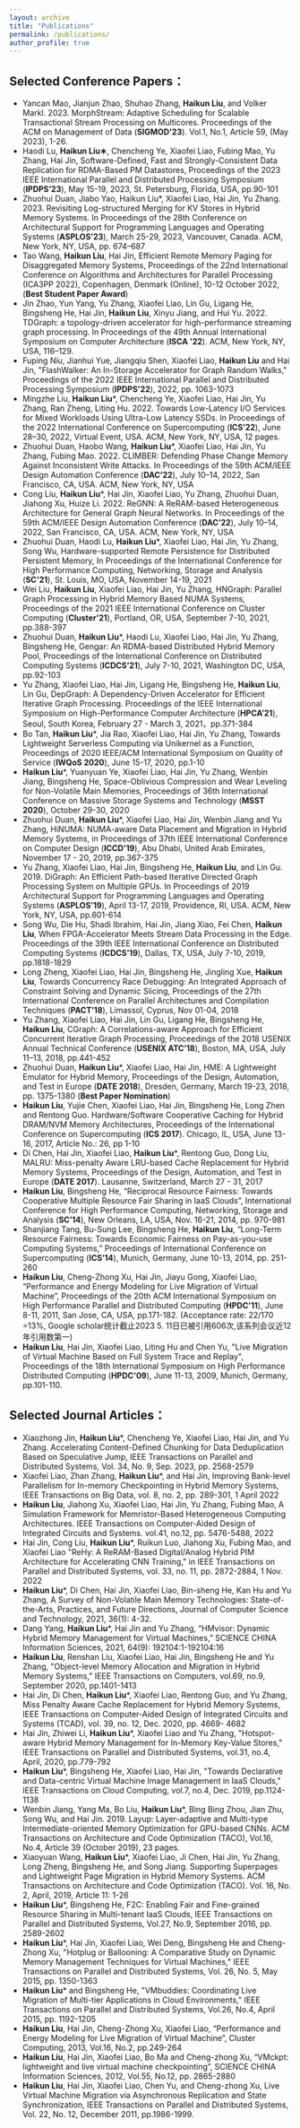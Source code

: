 ```yaml
---
layout: archive
title: "Publications"
permalink: /publications/
author_profile: true
---
```


Selected Conference Papers：
---
* Yancan Mao, Jianjun Zhao, Shuhao Zhang, **Haikun Liu**, and Volker Markl. 2023. MorphStream: Adaptive Scheduling for Scalable Transactional Stream Processing on Multicores. Proceedings of the ACM on Management of Data (**SIGMOD'23**). Vol.1, No.1, Article 59, (May 2023), 1-26.
*	Haodi Lu, **Haikun Liu∗**, Chencheng Ye, Xiaofei Liao, Fubing Mao, Yu Zhang, Hai Jin, Software-Defined, Fast and Strongly-Consistent Data Replication for RDMA-Based PM Datastores, Proceedings of the 2023 IEEE International Parallel and Distributed Processing Symposium (**IPDPS’23**), May 15-19, 2023, St. Petersburg, Florida, USA, pp.90-101  
* Zhuohui Duan, Jiabo Yao, Haikun Liu*, Xiaofei Liao, Hai Jin, Yu Zhang. 2023. Revisiting Log-structured Merging for KV Stores in Hybrid Memory Systems. In Proceedings of the 28th Conference on Architectural Support for Programming Languages and Operating Systems (**ASPLOS’23**), March 25-29, 2023, Vancouver, Canada. ACM, New York, NY, USA, pp. 674–687  
* Tao Wang, **Haikun Liu**, Hai Jin, Efficient Remote Memory Paging for Disaggregated Memory Systems, Proceedings of the 22nd International Conference on Algorithms and Architectures for Parallel Processing (ICA3PP 2022), Copenhagen, Denmark (Online), 10-12 October 2022, (**Best Student Paper Award**)  
* Jin Zhao, Yun Yang, Yu Zhang, Xiaofei Liao, Lin Gu, Ligang He, Bingsheng He, Hai Jin, **Haikun Liu**, Xinyu Jiang, and Hui Yu. 2022. TDGraph: a topology-driven accelerator for high-performance streaming graph processing. In Proceedings of the 49th Annual International Symposium on Computer Architecture (**ISCA '22**). ACM, New York, NY, USA, 116–129.  
* Fuping Niu, Jianhui Yue, Jiangqiu Shen, Xiaofei Liao, **Haikun Liu** and Hai Jin, "FlashWalker: An In-Storage Accelerator for Graph Random Walks," Proceedings of the 2022 IEEE International Parallel and Distributed Processing Symposium (**IPDPS'22**), 2022, pp. 1063-1073  
* Mingzhe Liu, **Haikun Liu***, Chencheng Ye, Xiaofei Liao, Hai Jin, Yu Zhang, Ran Zheng, Liting Hu. 2022. Towards Low-Latency I/O Services for Mixed Workloads Using Ultra-Low Latency SSDs. In Proceedings of the 2022 International Conference on Supercomputing (**ICS’22**), June 28–30, 2022, Virtual Event, USA. ACM, New York, NY, USA, 12 pages.  
* Zhuohui Duan, Haobo Wang, **Haikun Liu***, Xiaofei Liao, Hai Jin, Yu Zhang, Fubing Mao. 2022. CLIMBER: Defending Phase Change Memory Against Inconsistent Write Attacks. In Proceedings of the 59th ACM/IEEE Design Automation Conference (**DAC’22**), July 10–14, 2022, San Francisco, CA, USA. ACM, New York, NY, USA   
* Cong Liu, **Haikun Liu***, Hai Jin, Xiaofei Liao, Yu Zhang, Zhuohui Duan, Jiahong Xu, Huize Li. 2022. ReGNN: A ReRAM-based Heterogeneous Architecture for General Graph Neural Networks. In Proceedings of the 59th ACM/IEEE Design Automation Conference (**DAC’22**), July 10–14, 2022, San Francisco, CA, USA. ACM, New York, NY, USA  
* Zhuohui Duan, Haodi Lu, **Haikun Liu***, Xiaofei Liao, Hai Jin, Yu Zhang, Song Wu, Hardware-supported Remote Persistence for Distributed Persistent Memory, In Proceedings of the International Conference for High Performance Computing, Networking, Storage and Analysis (**SC'21**), St. Louis, MO, USA, November 14-19, 2021  
* Wei Liu, **Haikun Liu**, Xiaofei Liao, Hai Jin, Yu Zhang, HNGraph: Parallel Graph Processing in Hybrid Memory Based NUMA Systems, Proceedings of the 2021 IEEE International Conference on Cluster Computing (**Cluster’21**), Portland, OR, USA, September 7-10, 2021, pp.388-397  
* Zhuohui Duan, **Haikun Liu***, Haodi Lu, Xiaofei Liao, Hai Jin, Yu Zhang, Bingsheng He, Gengar: An RDMA-based Distributed Hybrid Memory Pool, Proceedings of the International Conference on Distributed Computing Systems (**ICDCS’21**), July 7-10, 2021, Washington DC, USA, pp.92-103  
* Yu Zhang, Xiaofei Liao, Hai Jin, Ligang He, Bingsheng He, **Haikun Liu**, Lin Gu, DepGraph: A Dependency-Driven Accelerator for Efficient Iterative Graph Processing. Proceedings of the IEEE International Symposium on High-Performance Computer Architecture (**HPCA’21**), Seoul, South Korea, February 27 - March 3, 2021，pp.371-384  
* Bo Tan, **Haikun Liu***, Jia Rao, Xiaofei Liao, Hai Jin, Yu Zhang, Towards Lightweight Serverless Computing via Unikernel as a Function, Proceedings of 2020 IEEE/ACM International Symposium on Quality of Service (**IWQoS 2020**), June 15-17, 2020, pp.1-10  
* **Haikun Liu***, Yuanyuan Ye, Xiaofei Liao, Hai Jin, Yu Zhang, Wenbin Jiang, Bingsheng He, Space-Oblivious Compression and Wear Leveling for Non-Volatile Main Memories, Proceedings of 36th International Conference on Massive Storage Systems and Technology (**MSST 2020**), October 29-30, 2020  
* Zhuohui Duan, **Haikun Liu***, Xiaofei Liao, Hai Jin, Wenbin Jiang and Yu Zhang, HiNUMA: NUMA-aware Data Placement and Migration in Hybrid Memory Systems, in Proceedings of 37th IEEE International Conference on Computer Design (**ICCD'19**), Abu Dhabi, United Arab Emirates, November 17 - 20, 2019, pp.367-375  
* Yu Zhang, Xiaofei Liao, Hai Jin, Bingsheng He, **Haikun Liu**, and Lin Gu. 2019. DiGraph: An Efficient Path-based Iterative Directed Graph Processing System on Multiple GPUs. In Proceedings of 2019 Architectural Support for Programming Languages and Operating Systems (**ASPLOS’19**), April 13-17, 2019, Providence, RI, USA. ACM, New York, NY, USA, pp.601-614  
* Song Wu, Die Hu, Shadi Ibrahim, Hai Jin, Jiang Xiao, Fei Chen, **Haikun Liu**, When FPGA-Accelerator Meets Stream Data Processing in the Edge. Proceedings of the 39th IEEE International Conference on Distributed Computing Systems (**ICDCS’19**), Dallas, TX, USA, July 7-10, 2019, pp.1818-1829  
* Long Zheng, Xiaofei Liao, Hai Jin, Bingsheng He, Jingling Xue, **Haikun Liu**, Towards Concurrency Race Debugging: An Integrated Approach of Constraint Solving and Dynamic Slicing, Proceedings of the 27th International Conference on Parallel Architectures and Compilation Techniques (**PACT’18**), Limassol, Cyprus, Nov 01-04, 2018  
* Yu Zhang, Xiaofei Liao, Hai Jin, Lin Gu, Ligang He, Bingsheng He, **Haikun Liu**, CGraph: A Correlations-aware Approach for Efficient Concurrent Iterative Graph Processing, Proceedings of the 2018 USENIX Annual Technical Conference (**USENIX ATC’18**), Boston, MA, USA, July 11–13, 2018, pp.441-452  
* Zhuohui Duan, **Haikun Liu***, Xiaofei Liao, Hai Jin, HME: A Lightweight Emulator for Hybrid Memory, Proceedings of the Design, Automation, and Test in Europe (**DATE 2018**), Dresden, Germany, March 19-23, 2018, pp. 1375-1380 (**Best Paper Nomination**)  
* **Haikun Liu**, Yujie Chen, Xiaofei Liao, Hai Jin, Bingsheng He, Long Zhen and Rentong Guo. Hardware/Software Cooperative Caching for Hybrid DRAM/NVM Memory Architectures, Proceedings of the International Conference on Supercomputing (**ICS 2017**). Chicago, IL, USA, June 13-16, 2017, Article No.: 26, pp 1-10  
* Di Chen, Hai Jin, Xiaofei Liao, **Haikun Liu***, Rentong Guo, Dong Liu, MALRU: Miss-penalty Aware LRU-based Cache Replacement for Hybrid Memory Systems, Proceedings of the Design, Automation, and Test in Europe (**DATE 2017**). Lausanne, Switzerland, March 27 - 31, 2017  
* **Haikun Liu**, Bingsheng He, “Reciprocal Resource Fairness: Towards Cooperative Multiple Resource Fair Sharing in IaaS Clouds”, International Conference for High Performance Computing, Networking, Storage and Analysis (**SC’14**), New Orleans, LA, USA, Nov. 16-21, 2014, pp. 970-981  
* Shanjiang Tang, Bu-Sung Lee, Bingsheng He, **Haikun Liu**, “Long-Term Resource Fairness: Towards Economic Fairness on Pay-as-you-use Computing Systems,” Proceedings of International Conference on Supercomputing (**ICS’14**), Munich, Germany, June 10-13, 2014, pp. 251-260  
* **Haikun Liu**, Cheng-Zhong Xu, Hai Jin, Jiayu Gong, Xiaofei Liao, “Performance and Energy Modeling for Live Migration of Virtual Machine”, Proceedings of the 20th ACM International Symposium on High Performance Parallel and Distributed Computing (**HPDC'11**), June 8-11, 2011, San Jose, CA, USA, pp.171-182. (Acceptance rate: 22/170 =13%, Google scholar统计截止2023 5. 11日已被引用606次,该系列会议近12年引用数第一)  
* **Haikun Liu**, Hai Jin, Xiaofei Liao, Liting Hu and Chen Yu, "Live Migration of Virtual Machine Based on Full System Trace and Replay", Proceedings of the 18th International Symposium on High Performance Distributed Computing (**HPDC'09**), June 11-13, 2009, Munich, Germany, pp.101-110.   

Selected Journal Articles：
---
* Xiaozhong Jin, **Haikun Liu***, Chencheng Ye, Xiaofei Liao, Hai Jin, and Yu Zhang. Accelerating Content-Defined Chunking for Data Deduplication Based on Speculative Jump, IEEE Transactions on Parallel and Distributed Systems, Vol. 34, No. 9, Sep. 2023, pp. 2568-2579
* Xiaofei Liao, Zhan Zhang, **Haikun Liu***, and Hai Jin, Improving Bank-level Parallelism for In-memory Checkpointing in Hybrid Memory Systems, IEEE Transactions on Big Data, vol. 8, no. 2, pp. 289-301, 1 April 2022  
* **Haikun Liu**, Jiahong Xu, Xiaofei Liao, Hai Jin, Yu Zhang, Fubing Mao, A Simulation Framework for Memristor-Based Heterogeneous Computing Architectures. IEEE Transactions on Computer-Aided Design of Integrated Circuits and Systems. vol.41, no.12, pp. 5476-5488, 2022  
* Hai Jin, Cong Liu, **Haikun Liu***, Ruikun Luo, Jiahong Xu, Fubing Mao, and Xiaofei Liao "ReHy: A ReRAM-Based Digital/Analog Hybrid PIM Architecture for Accelerating CNN Training," in IEEE Transactions on Parallel and Distributed Systems, vol. 33, no. 11, pp. 2872-2884, 1 Nov. 2022  
* **Haikun Liu***, Di Chen, Hai Jin, Xiaofei Liao, Bin-sheng He, Kan Hu and Yu Zhang, A Survey of Non-Volatile Main Memory Technologies: State-of-the-Arts, Practices, and Future Directions, Journal of Computer Science and Technology, 2021, 36(1): 4-32.
* Dang Yang, **Haikun Liu***, Hai Jin and Yu Zhang, “HMvisor: Dynamic Hybrid Memory Management for Virtual Machines,” SCIENCE CHINA Information Sciences, 2021, 64(9): 192104:1-192104:16  
* **Haikun Liu**, Renshan Liu, Xiaofei Liao, Hai Jin, Bingsheng He and Yu Zhang, "Object-level Memory Allocation and Migration in Hybrid Memory Systems," IEEE Transactions on Computers, vol.69, no.9, September 2020, pp.1401-1413
* Hai Jin, Di Chen, **Haikun Liu***, Xiaofei Liao, Rentong Guo, and Yu Zhang, Miss Penalty Aware Cache Replacement for Hybrid Memory Systems, IEEE Transactions on Computer-Aided Design of Integrated Circuits and Systems (TCAD), vol. 39, no. 12, Dec. 2020, pp. 4669- 4682  
* Hai Jin, Zhiwei Li, **Haikun Liu***, Xiaofei Liao and Yu Zhang, "Hotspot-aware Hybrid Memory Management for In-Memory Key-Value Stores," IEEE Transactions on Parallel and Distributed Systems, vol.31, no.4, April, 2020, pp.779-792  
* **Haikun Liu***, Bingsheng He, Xiaofei Liao, Hai Jin, "Towards Declarative and Data-centric Virtual Machine Image Management in IaaS Clouds," IEEE Transactions on Cloud Computing, vol.7, no.4, Dec. 2019, pp.1124-1138  
* Wenbin Jiang, Yang Ma, Bo Liu, **Haikun Liu***, Bing Bing Zhou, Jian Zhu, Song Wu, and Hai Jin. 2019. Layup: Layer-adaptive and Multi-type Intermediate-oriented Memory Optimization for GPU-based CNNs. ACM Transactions on Architecture and Code Optimization (TACO), Vol.16, No.4, Article 39 (October 2019), 23 pages.  
* Xiaoyuan Wang, **Haikun Liu***, Xiaofei Liao, Ji Chen, Hai Jin, Yu Zhang, Long Zheng, Bingsheng He, and Song Jiang. Supporting Superpages and Lightweight Page Migration in Hybrid Memory Systems. ACM Transactions on Architecture and Code Optimization (TACO). Vol. 16, No. 2, April, 2019, Article 11: 1-26  
* **Haikun Liu***, Bingsheng He, F2C: Enabling Fair and Fine-grained Resource Sharing in Multi-tenant IaaS Clouds, IEEE Transactions on Parallel and Distributed Systems, Vol.27, No.9, September 2016, pp. 2589-2602  
* **Haikun Liu***, Hai Jin, Xiaofei Liao, Wei Deng, Bingsheng He and Cheng-Zhong Xu, "Hotplug or Ballooning: A Comparative Study on Dynamic Memory Management Techniques for Virtual Machines," IEEE Transactions on Parallel and Distributed Systems, Vol. 26, No. 5, May 2015, pp. 1350-1363  
* **Haikun Liu*** and Bingsheng He, "VMbuddies: Coordinating Live Migration of Multi-tier Applications in Cloud Environments," IEEE Transactions on Parallel and Distributed Systems, Vol.26, No.4, April 2015, pp. 1192-1205  
* **Haikun Liu**, Hai Jin, Cheng-Zhong Xu, Xiaofei Liao, “Performance and Energy Modeling for Live Migration of Virtual Machine”, Cluster Computing, 2013, Vol.16, No.2, pp.249-264  
* **Haikun Liu**, Hai Jin, Xiaofei Liao, Bo Ma and Cheng-zhong Xu, “VMckpt: lightweight and live virtual machine checkpointing”, SCIENCE CHINA Information Sciences, 2012, Vol.55, No.12, pp. 2865-2880  
* **Haikun Liu**, Hai Jin, Xiaofei Liao, Chen Yu, and Cheng-zhong Xu, Live Virtual Machine Migration via Asynchronous Replication and State Synchronization, IEEE Transactions on Parallel and Distributed Systems, Vol. 22, No. 12, December 2011, pp.1986-1999.  



